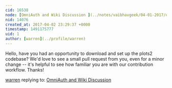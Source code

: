```yaml
---
cid: 16538
node: [OmniAuth and Wiki Discussion ](../notes/vaibhavgeek/04-01-2017/omniauth-and-wiki-discussion)
nid: 14076
created_at: 2017-04-02 23:29:37 +0000
timestamp: 1491175777
uid: 1
author: [warren](../profile/warren)
---
```


Hello, have you had an opportunity to download and set up the plots2 codebase? We'd love to see a small pull request from you, even for a minor change -- it's helpful to see how familiar you are with our contribution workflow. Thanks!

[warren](../profile/warren) replying to: [OmniAuth and Wiki Discussion ](../notes/vaibhavgeek/04-01-2017/omniauth-and-wiki-discussion)


